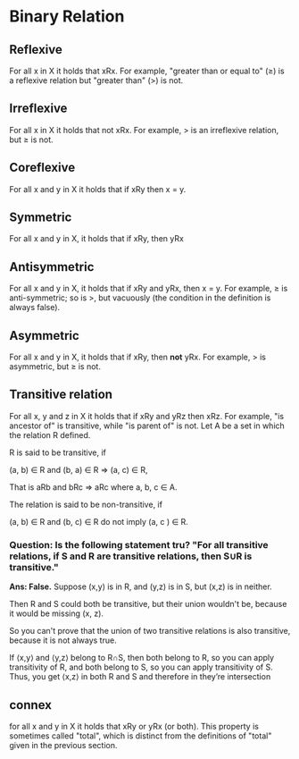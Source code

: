 # Binary Relation
## Reflexive
For all x in X it holds that xRx. For example, "greater than or equal to" (≥) is a reflexive relation but "greater than" (>) is not.
## Irreflexive
For all x in X it holds that not xRx. For example, > is an irreflexive relation, but ≥ is not.
## Coreflexive
For all x and y in X it holds that if xRy then x = y.
## Symmetric
For all x and y in X, it holds that if xRy, then yRx
## Antisymmetric
For all x and y in X, it holds that if xRy and yRx, then x = y. For example, ≥ is anti-symmetric; so is >, but vacuously (the condition in the definition is always false).
## Asymmetric
For all x and y in X, it holds that if xRy, then **not** yRx. For example, > is asymmetric, but ≥ is not.
## Transitive relation
For all x, y and z in X it holds that if xRy and yRz then xRz. For example, "is ancestor of" is transitive, while "is parent of" is not.
Let A be a set in which the relation R defined.

R is said to be transitive, if

(a, b) ∈ R and (b, a) ∈ R ⇒ (a, c) ∈ R,

That is aRb and bRc ⇒ aRc where a, b, c ∈ A.

The relation is said to be non-transitive, if

(a, b) ∈ R and (b, c) ∈ R do not imply (a, c ) ∈ R.

### Question: Is the following statement tru? "For all transitive relations, if S and R are transitive relations, then S∪R is transitive."
**Ans: False.**
Suppose (x,y) is in R, and (y,z) is in S, but (x,z) is in neither.

Then R and S could both be transitive, but  their union wouldn't be, because it would be missing (x, z).

So you can't prove that the union of two transitive relations is also transitive, because it is not always true.

If ⟨x,y⟩ and ⟨y,z⟩ belong to R∩S, then both belong to R, so you can apply transitivity of R, and both belong to S, so you can apply transitivity of S. Thus, you get ⟨x,z⟩ in both R and S and therefore in they’re intersection

## connex
for all x and y in X it holds that xRy or yRx (or both). This property is sometimes called "total", which is distinct from the definitions of "total" given in the previous section.
